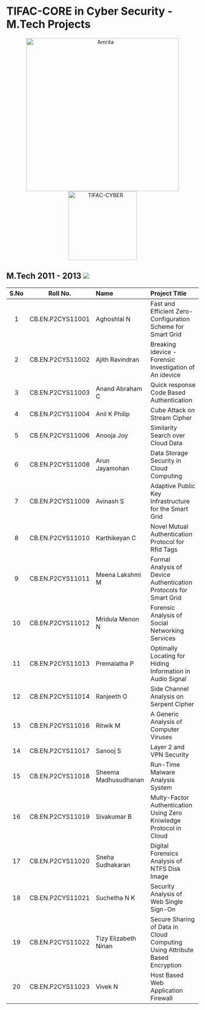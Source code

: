 # TIFAC-CORE in Cyber Security - M.Tech Projects

<p align="center">
    <img src="https://amrita-tifac-cyber-blockchain.github.io/Amrita-TIFAC-Cyber-Blockchain/AVV_PNG.png" alt ="Amrita" width="400" />
    <img src="https://amrita-tifac-cyber-blockchain.github.io/Amrita-TIFAC-Cyber-Blockchain/TIFAC-CORE_in_Cyber_Security.png" alt ="TIFAC-CYBER" width="180" />
</p>

## M.Tech 2011 - 2013 ![](https://img.shields.io/badge/-Completed-darkgreen) 

| S.No | Roll No. | Name | Project Title | 
|:----:|:-----------:|:----|:----|
| 1 | CB.EN.P2CYS11001  | Aghoshlal N | Fast and Efficient Zero-Configuration Scheme for Smart Grid | 
| 2 | CB.EN.P2CYS11002  | Ajith Ravindran | Breaking idevice - Forensic Investigation of An idevice | 
| 3 | CB.EN.P2CYS11003 | Anand Abraham C | Quick response Code Based Authentication | 
| 4 | CB.EN.P2CYS11004  | Anil K Philip | Cube Attack on Stream Cipher | 
| 5 | CB.EN.P2CYS11006  | Anooja Joy | Similarity Search over Cloud Data | 
| 6 | CB.EN.P2CYS11008  | Arun Jayamohan | Data Storage Security in Cloud Computing | 
| 7 | CB.EN.P2CYS11009  | Avinash S | Adaptive Public Key Infrastructure for the Smart Grid  | 
| 8 | CB.EN.P2CYS11010  | Karthikeyan C | Novel Mutual Authentication Protocol for Rfid Tags | 
| 9 | CB.EN.P2CYS11011 | Meena Lakshmi M | Formal Analysis of Device Authentication Protocols for Smart Grid | 
| 10 | CB.EN.P2CYS11012  | Mridula Menon N | Forensic Analysis of Social Networking Services | 
| 11 | CB.EN.P2CYS11013  | Premalatha P | Optimally Locating for Hiding Information in Audio Signal | 
| 12 | CB.EN.P2CYS11014  | Ranjeeth O | Side Channel Analysis on Serpent Cipher | 
| 13 | CB.EN.P2CYS11016  | Ritwik M | A Generic Analysis of Computer Viruses | 
| 14 | CB.EN.P2CYS11017  | Sanooj S | Layer 2 and VPN Security | 
| 15 | CB.EN.P2CYS11018  | Sheema Madhusudhanan | Run-Time Malware Analysis System | 
| 16 | CB.EN.P2CYS11019  | Sivakumar B | Multy-Factor Authentication Using Zero Kniwledge Protocol in Cloud | 
| 17 | CB.EN.P2CYS11020 | Sneha Sudhakaran | Digital Forensics Analysis of NTFS Disk Image | 
| 18 | CB.EN.P2CYS11021  | Suchetha N K | Security Analysis of Web Single Sign-On | 
| 19 | CB.EN.P2CYS11022  | Tizy Elizabeth Ninan | Secure Sharing of Data in Cloud Computing Using Attribute Based Encryption |
| 20 | CB.EN.P2CYS11023  | Vivek N | Host Based Web Application Firewall | 
